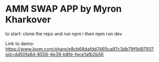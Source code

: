 # AMM SWAP APP by Myron Kharkover

to start: clone the repo and run npm i then npm run dev

Link to demo: https://www.loom.com/share/e8cb68dafdd7465ca97c3db79f9d9793?sid=dd50fa8d-8556-4e39-b8fe-fece1afb2b56
